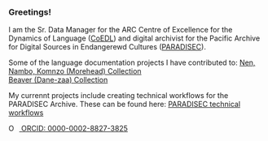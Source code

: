 ### Greetings!

I am the Sr. Data Manager for the ARC Centre of Excellence for the Dynamics of Language ([CoEDL](https://www.dynamicsoflanguage.edu.au/)) and digital archivist for the Pacific Archive for Digital Sources in Endangerewd Cultures ([PARADISEC](https://www.paradisec.org.au/)). 

Some of the language documentation projects I have contributed to:
[Nen, Nambo, Komnzo (Morehead) Collection](https://hdl.handle.net/1839/00-0000-0000-0017-89A2-B) <br>
[Beaver (Dane-zaa) Collection](https://hdl.handle.net/1839/2f89ddbf-9a60-487c-8089-8c206848c98d)

My currennt projects include creating technical workflows for the PARADISEC Archive. These can be found here: [PARADISEC technical workflows](https://paradisec-archive.github.io/PARADISEC_workflows/)

<div itemscope itemtype="https://schema.org/Person"><a itemprop="sameAs" content="https://orcid.org/0000-0002-8827-3825" href="https://orcid.org/0000-0002-8827-3825" target="orcid.widget" rel="me noopener noreferrer" style="vertical-align:top;"><img src="https://orcid.org/sites/default/files/images/orcid_16x16.png" style="width:1em;margin-right:.5em;" alt="ORCID iD icon"> ORCID: 0000-0002-8827-3825</a></div>



<!--
**juliamiller/juliamiller** is a ✨ _special_ ✨ repository because its `README.md` (this file) appears on your GitHub profile.
Here are some ideas to get you started:
- 🔭 I’m currently working on ...
- 🌱 I’m currently learning ...
- 👯 I’m looking to collaborate on ...
- 🤔 I’m looking for help with ...
- 💬 Ask me about ...
- 📫 How to reach me: ...
- 😄 Pronouns: ...
- ⚡ Fun fact: ...
-->
